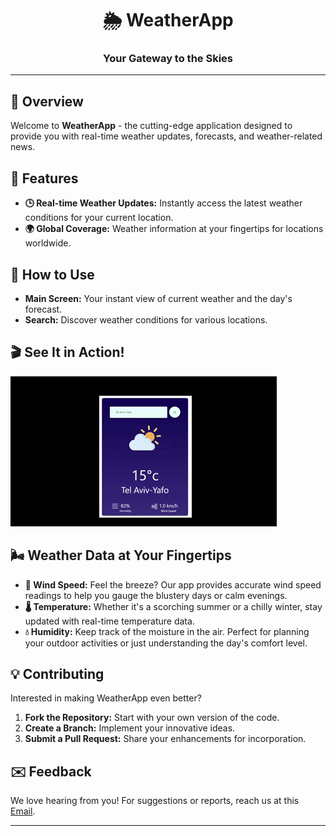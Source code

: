<div align="center">

# 🌦️ WeatherApp

### Your Gateway to the Skies

---

</div>


## 🌟 Overview

Welcome to **WeatherApp** - the cutting-edge application designed to provide you with real-time weather updates, forecasts, and weather-related news.

## 🌈 Features

- **🕒 Real-time Weather Updates:** Instantly access the latest weather conditions for your current location.
- **🌍 Global Coverage:** Weather information at your fingertips for locations worldwide.

## 📲 How to Use

- **Main Screen:** Your instant view of current weather and the day's forecast.
- **Search:** Discover weather conditions for various locations.

## 🎬 See It in Action!

![alt](https://github.com/orenpa/weather-app/blob/main/client/src/Components/Assets/fetures.gif)

## 🌬️ Weather Data at Your Fingertips

- **💨 Wind Speed:** Feel the breeze? Our app provides accurate wind speed readings to help you gauge the blustery days or calm evenings.
- **🌡️ Temperature:** Whether it's a scorching summer or a chilly winter, stay updated with real-time temperature data.
- **💧 Humidity:** Keep track of the moisture in the air. Perfect for planning your outdoor activities or just understanding the day's comfort level.

## 💡 Contributing

Interested in making WeatherApp even better?
1. **Fork the Repository:** Start with your own version of the code.
2. **Create a Branch:** Implement your innovative ideas.
3. **Submit a Pull Request:** Share your enhancements for incorporation.

## ✉️ Feedback

We love hearing from you! For suggestions or reports, reach us at this [Email](mailto:orpaemail@gmail.com).

---
